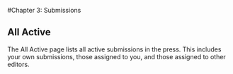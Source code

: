 #Chapter 3: Submissions
## All Active

The All Active page lists all active submissions in the press. This includes your own submissions, those assigned to you, and those assigned to other editors.

